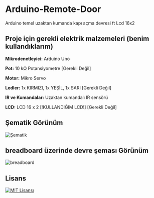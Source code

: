 
# Arduino-Remote-Door

Arduino temel uzaktan kumanda kapı açma devresi ft Lcd 16x2


## Proje için gerekli elektrik malzemeleri (benim kullandıklarım)

**Mikrodenetleyici:** Arduino Uno

**Pot:** 10 kΩ Potansiyometre [Gerekli Değil]

**Motor:** Mikro Servo 

**Ledler:** 1x KIRMIZI, 1x YEŞİL, 1x SARI [Gerekli Değil]

**IR ve Kumandalar:** Uzaktan kumandalı IR sensörü

**LCD:** LCD 16 x 2 [!KULLANDIĞIM LCD!] [Gerekli Değil]

  
## Şematik Görünüm

![Şematik](https://github.com/bayeggex/Arduino-Remote-Door/blob/main/Image/Screenshot%202023-11-29%20at%2019-04-05%20Circuit%20design%20Glorious%20Jaban-Fulffy%20Tinkercad.png?raw=true)

## breadboard üzerinde devre şeması Görünüm

![breadboard](https://github.com/bayeggex/Arduino-Remote-Door/blob/main/Image/asfasfasfas.png?raw=true)

    
## Lisans

[![MIT Lisansı](https://img.shields.io/badge/License-MIT-green.svg)](https://choosealicense.com/licenses/mit/)

  
